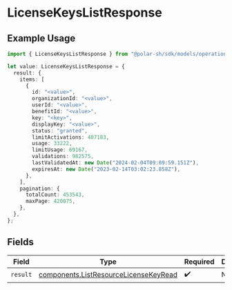# LicenseKeysListResponse

## Example Usage

```typescript
import { LicenseKeysListResponse } from "@polar-sh/sdk/models/operations";

let value: LicenseKeysListResponse = {
  result: {
    items: [
      {
        id: "<value>",
        organizationId: "<value>",
        userId: "<value>",
        benefitId: "<value>",
        key: "<key>",
        displayKey: "<value>",
        status: "granted",
        limitActivations: 407183,
        usage: 33222,
        limitUsage: 69167,
        validations: 982575,
        lastValidatedAt: new Date("2024-02-04T09:09:59.151Z"),
        expiresAt: new Date("2023-02-14T03:02:23.858Z"),
      },
    ],
    pagination: {
      totalCount: 453543,
      maxPage: 420075,
    },
  },
};
```

## Fields

| Field                                                                                          | Type                                                                                           | Required                                                                                       | Description                                                                                    |
| ---------------------------------------------------------------------------------------------- | ---------------------------------------------------------------------------------------------- | ---------------------------------------------------------------------------------------------- | ---------------------------------------------------------------------------------------------- |
| `result`                                                                                       | [components.ListResourceLicenseKeyRead](../../models/components/listresourcelicensekeyread.md) | :heavy_check_mark:                                                                             | N/A                                                                                            |